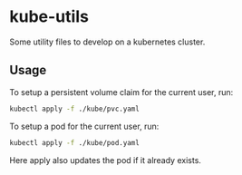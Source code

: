 # kube-utils

Some utility files to develop on a kubernetes cluster.

## Usage
To setup a persistent volume claim for the current user, run:
```bash
kubectl apply -f ./kube/pvc.yaml
```

To setup a pod for the current user, run:
```bash
kubectl apply -f ./kube/pod.yaml
```

Here apply also updates the pod if it already exists.